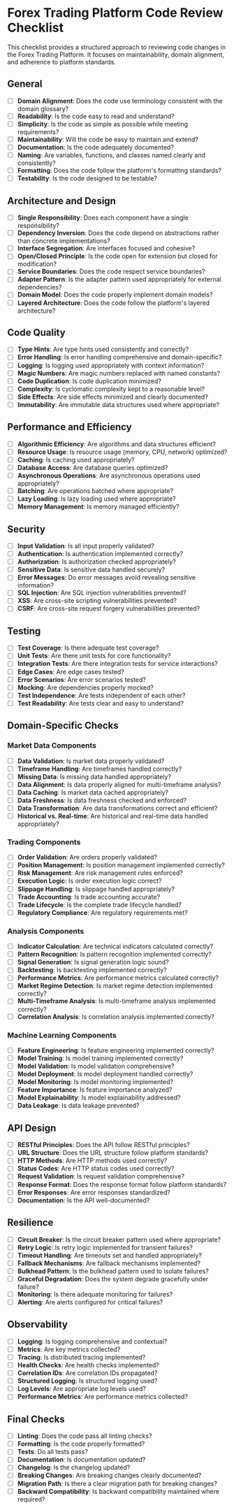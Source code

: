# Forex Trading Platform Code Review Checklist

This checklist provides a structured approach to reviewing code changes in the Forex Trading Platform. It focuses on maintainability, domain alignment, and adherence to platform standards.

## General

- [ ] **Domain Alignment**: Does the code use terminology consistent with the domain glossary?
- [ ] **Readability**: Is the code easy to read and understand?
- [ ] **Simplicity**: Is the code as simple as possible while meeting requirements?
- [ ] **Maintainability**: Will the code be easy to maintain and extend?
- [ ] **Documentation**: Is the code adequately documented?
- [ ] **Naming**: Are variables, functions, and classes named clearly and consistently?
- [ ] **Formatting**: Does the code follow the platform's formatting standards?
- [ ] **Testability**: Is the code designed to be testable?

## Architecture and Design

- [ ] **Single Responsibility**: Does each component have a single responsibility?
- [ ] **Dependency Inversion**: Does the code depend on abstractions rather than concrete implementations?
- [ ] **Interface Segregation**: Are interfaces focused and cohesive?
- [ ] **Open/Closed Principle**: Is the code open for extension but closed for modification?
- [ ] **Service Boundaries**: Does the code respect service boundaries?
- [ ] **Adapter Pattern**: Is the adapter pattern used appropriately for external dependencies?
- [ ] **Domain Model**: Does the code properly implement domain models?
- [ ] **Layered Architecture**: Does the code follow the platform's layered architecture?

## Code Quality

- [ ] **Type Hints**: Are type hints used consistently and correctly?
- [ ] **Error Handling**: Is error handling comprehensive and domain-specific?
- [ ] **Logging**: Is logging used appropriately with context information?
- [ ] **Magic Numbers**: Are magic numbers replaced with named constants?
- [ ] **Code Duplication**: Is code duplication minimized?
- [ ] **Complexity**: Is cyclomatic complexity kept to a reasonable level?
- [ ] **Side Effects**: Are side effects minimized and clearly documented?
- [ ] **Immutability**: Are immutable data structures used where appropriate?

## Performance and Efficiency

- [ ] **Algorithmic Efficiency**: Are algorithms and data structures efficient?
- [ ] **Resource Usage**: Is resource usage (memory, CPU, network) optimized?
- [ ] **Caching**: Is caching used appropriately?
- [ ] **Database Access**: Are database queries optimized?
- [ ] **Asynchronous Operations**: Are asynchronous operations used appropriately?
- [ ] **Batching**: Are operations batched where appropriate?
- [ ] **Lazy Loading**: Is lazy loading used where appropriate?
- [ ] **Memory Management**: Is memory managed efficiently?

## Security

- [ ] **Input Validation**: Is all input properly validated?
- [ ] **Authentication**: Is authentication implemented correctly?
- [ ] **Authorization**: Is authorization checked appropriately?
- [ ] **Sensitive Data**: Is sensitive data handled securely?
- [ ] **Error Messages**: Do error messages avoid revealing sensitive information?
- [ ] **SQL Injection**: Are SQL injection vulnerabilities prevented?
- [ ] **XSS**: Are cross-site scripting vulnerabilities prevented?
- [ ] **CSRF**: Are cross-site request forgery vulnerabilities prevented?

## Testing

- [ ] **Test Coverage**: Is there adequate test coverage?
- [ ] **Unit Tests**: Are there unit tests for core functionality?
- [ ] **Integration Tests**: Are there integration tests for service interactions?
- [ ] **Edge Cases**: Are edge cases tested?
- [ ] **Error Scenarios**: Are error scenarios tested?
- [ ] **Mocking**: Are dependencies properly mocked?
- [ ] **Test Independence**: Are tests independent of each other?
- [ ] **Test Readability**: Are tests clear and easy to understand?

## Domain-Specific Checks

### Market Data Components

- [ ] **Data Validation**: Is market data properly validated?
- [ ] **Timeframe Handling**: Are timeframes handled correctly?
- [ ] **Missing Data**: Is missing data handled appropriately?
- [ ] **Data Alignment**: Is data properly aligned for multi-timeframe analysis?
- [ ] **Data Caching**: Is market data cached appropriately?
- [ ] **Data Freshness**: Is data freshness checked and enforced?
- [ ] **Data Transformation**: Are data transformations correct and efficient?
- [ ] **Historical vs. Real-time**: Are historical and real-time data handled appropriately?

### Trading Components

- [ ] **Order Validation**: Are orders properly validated?
- [ ] **Position Management**: Is position management implemented correctly?
- [ ] **Risk Management**: Are risk management rules enforced?
- [ ] **Execution Logic**: Is order execution logic correct?
- [ ] **Slippage Handling**: Is slippage handled appropriately?
- [ ] **Trade Accounting**: Is trade accounting accurate?
- [ ] **Trade Lifecycle**: Is the complete trade lifecycle handled?
- [ ] **Regulatory Compliance**: Are regulatory requirements met?

### Analysis Components

- [ ] **Indicator Calculation**: Are technical indicators calculated correctly?
- [ ] **Pattern Recognition**: Is pattern recognition implemented correctly?
- [ ] **Signal Generation**: Is signal generation logic sound?
- [ ] **Backtesting**: Is backtesting implemented correctly?
- [ ] **Performance Metrics**: Are performance metrics calculated correctly?
- [ ] **Market Regime Detection**: Is market regime detection implemented correctly?
- [ ] **Multi-Timeframe Analysis**: Is multi-timeframe analysis implemented correctly?
- [ ] **Correlation Analysis**: Is correlation analysis implemented correctly?

### Machine Learning Components

- [ ] **Feature Engineering**: Is feature engineering implemented correctly?
- [ ] **Model Training**: Is model training implemented correctly?
- [ ] **Model Validation**: Is model validation comprehensive?
- [ ] **Model Deployment**: Is model deployment handled correctly?
- [ ] **Model Monitoring**: Is model monitoring implemented?
- [ ] **Feature Importance**: Is feature importance analyzed?
- [ ] **Model Explainability**: Is model explainability addressed?
- [ ] **Data Leakage**: Is data leakage prevented?

## API Design

- [ ] **RESTful Principles**: Does the API follow RESTful principles?
- [ ] **URL Structure**: Does the URL structure follow platform standards?
- [ ] **HTTP Methods**: Are HTTP methods used correctly?
- [ ] **Status Codes**: Are HTTP status codes used correctly?
- [ ] **Request Validation**: Is request validation comprehensive?
- [ ] **Response Format**: Does the response format follow platform standards?
- [ ] **Error Responses**: Are error responses standardized?
- [ ] **Documentation**: Is the API well-documented?

## Resilience

- [ ] **Circuit Breaker**: Is the circuit breaker pattern used where appropriate?
- [ ] **Retry Logic**: Is retry logic implemented for transient failures?
- [ ] **Timeout Handling**: Are timeouts set and handled appropriately?
- [ ] **Fallback Mechanisms**: Are fallback mechanisms implemented?
- [ ] **Bulkhead Pattern**: Is the bulkhead pattern used to isolate failures?
- [ ] **Graceful Degradation**: Does the system degrade gracefully under failure?
- [ ] **Monitoring**: Is there adequate monitoring for failures?
- [ ] **Alerting**: Are alerts configured for critical failures?

## Observability

- [ ] **Logging**: Is logging comprehensive and contextual?
- [ ] **Metrics**: Are key metrics collected?
- [ ] **Tracing**: Is distributed tracing implemented?
- [ ] **Health Checks**: Are health checks implemented?
- [ ] **Correlation IDs**: Are correlation IDs propagated?
- [ ] **Structured Logging**: Is structured logging used?
- [ ] **Log Levels**: Are appropriate log levels used?
- [ ] **Performance Metrics**: Are performance metrics collected?

## Final Checks

- [ ] **Linting**: Does the code pass all linting checks?
- [ ] **Formatting**: Is the code properly formatted?
- [ ] **Tests**: Do all tests pass?
- [ ] **Documentation**: Is documentation updated?
- [ ] **Changelog**: Is the changelog updated?
- [ ] **Breaking Changes**: Are breaking changes clearly documented?
- [ ] **Migration Path**: Is there a clear migration path for breaking changes?
- [ ] **Backward Compatibility**: Is backward compatibility maintained where required?
